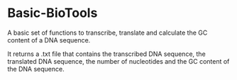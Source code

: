 # Basic-BioTools
A basic set of functions to transcribe, translate and calculate the GC content of a DNA sequence.

It returns a .txt file that contains the transcribed DNA sequence, the translated DNA sequence, the number of nucleotides and the GC content of the DNA sequence.
